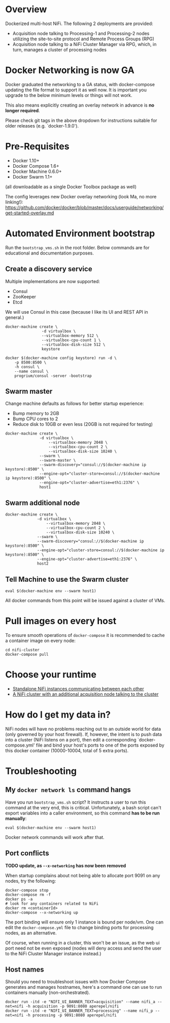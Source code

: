 # Overview

Dockerized multi-host NiFi. The following 2 deployments are provided:
- Acquisition node talking to Processing-1 and Processing-2 nodes utilizing the site-to-site protocol
and Remote Process Groups (RPG)
- Acquisition node talking to a NiFi Cluster Manager via RPG, which, in turn, manages a cluster of processing nodes

# Docker Networking is now GA
Docker graduated the networking to a GA status, with docker-compose updating the file format to support it as well now. It is important you upgrade to the below minimum levels or things will not work.

This also means explicitly creating an overlay network in advance is **no longer required**.

Please check git tags in the above dropdown for instructions suitable for older releases (e.g. `docker-1.9.0').

# Pre-Requisites
- Docker 1.10+
- Docker Compose 1.6+
- Docker Machine 0.6.0+
- Docker Swarm 1.1+

(all downloadable as a single Docker Toolbox package as well)

The config leverages new Docker overlay networking (look Ma, no more linking!): https://github.com/docker/docker/blob/master/docs/userguide/networking/get-started-overlay.md

# Automated Environment bootstrap
Run the `bootstrap_vms.sh` in the root folder. Below commands are for educational and documentation purposes.

## Create a discovery service
Multiple implementations are now supported:
- Consul
- ZooKeeper
- Etcd

We will use Consul in this case (because I like its UI and REST API in general.)
```
docker-machine create \
                -d virtualbox \
                --virtualbox-memory 512 \
                --virtualbox-cpu-count 1 \
                --virtualbox-disk-size 512 \
                keystore

docker $(docker-machine config keystore) run -d \
    -p 8500:8500 \
    -h consul \
    --name consul \
    progrium/consul -server -bootstrap
```

## Swarm master
Change machine defaults as follows for better startup experience:
- Bump memory to 2GB
- Bump CPU cores to 2
- Reduce disk to 10GB or even less (20GB is not required for testing)

```
docker-machine create \
               -d virtualbox \
                   --virtualbox-memory 2048 \
                   --virtualbox-cpu-count 2 \
                   --virtualbox-disk-size 10240 \
               --swarm \
               --swarm-master \
               --swarm-discovery="consul://$(docker-machine ip keystore):8500" \
               --engine-opt="cluster-store=consul://$(docker-machine ip keystore):8500" \
               --engine-opt="cluster-advertise=eth1:2376" \
               host1
```

## Swarm additional node
```
docker-machine create \
              -d virtualbox \
                  --virtualbox-memory 2048 \
                  --virtualbox-cpu-count 2 \
                  --virtualbox-disk-size 10240 \
              --swarm \
              --swarm-discovery="consul://$(docker-machine ip keystore):8500" \
              --engine-opt="cluster-store=consul://$(docker-machine ip keystore):8500" \
              --engine-opt="cluster-advertise=eth1:2376" \
              host2
```

## Tell Machine to use the Swarm cluster
```
eval $(docker-machine env --swarm host1)
```

All docker commands from this point will be issued against a cluster of VMs.


# Pull images on every host

To ensure smooth operations of `docker-compose` it is recommended to cache a container image on every node:
```
cd nifi-cluster
docker-compose pull
```

# Choose your runtime
* [Standalone NiFi instances communicating between each other](nifi/README.md)
* [A NiFi cluster with an additional acquisition node talking to the cluster](nifi-cluster/README.md)

# How do I get my data in?
NiFi nodes will have no problems reaching out to an outside world for data (only governed by your host firewall).
If, however, the intent is to push data into a cluster (NiFi listens on a port), then edit a corresponding `docker-compose.yml'
file and bind your host's ports to one of the ports exposed by this docker container (10000-10004, total of 5 extra ports).

# Troubleshooting
## My `docker network ls` command hangs
Have you run `bootstrap_vms.sh` script? It instructs a user to run this command at the very end, this is critical. Unfortunately, a bash script can't export variables into a caller environment, so this command **has to be run manually**:
```
eval $(docker-machine env --swarm host1)
```
Docker network commands will work after that.

## Port conflicts
**TODO update, as `--x-networking` has now been removed**

When startup complains about not being able to allocate port 9091 on any nodes, try the following:
```
docker-compose stop
docker-compose rm -f
docker ps -a
# look for any containers related to NiFi
docker rm <containerId>
docker-compose --x-networking up
```

The port binding will ensure only 1 instance is bound per node/vm. One can edit the `docker-compose.yml`
file to change binding ports for processing nodes, as an alternative.

Of course, when running in a cluster, this won't be an issue, as the web ui port need not
be even exposed (nodes will deny access and send the user to the NiFi Cluster Manager instance instead.)

## Host names
Should you need to troubleshoot issues with how Docker Compose generates and manages hostnames, here's a command one
can use to run containers manually (non-orchestrated).

```
docker run -itd -e "NIFI_UI_BANNER_TEXT=acquisition" --name nifi_a --net=nifi -h acquisition -p 9091:8080 aperepel/nifi
docker run -itd -e "NIFI_UI_BANNER_TEXT=processing" --name nifi_p --net=nifi -h processing -p 9091:8080 aperepel/nifi
```
